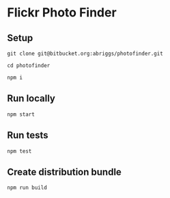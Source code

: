 # Flickr Photo Finder

## Setup

`git clone git@bitbucket.org:abriggs/photofinder.git`

`cd photofinder`

`npm i`

## Run locally

`npm start`

## Run tests

`npm test`

## Create distribution bundle

`npm run build`
